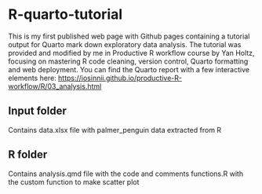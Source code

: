 # R-quarto-tutorial

This is my first published web page with Github pages containing a tutorial output for Quarto mark down exploratory data analysis.
The tutorial was provided and modified by me in Productive R workflow course by Yan Holtz, focusing on mastering R code cleaning, 
version control, Quarto formatting and web deployment. 
You can find the Quarto report with a few interactive elements here: 
https://iosinnii.github.io/productive-R-workflow/R/03_analysis.html

## Input folder
Contains data.xlsx file with palmer_penguin data extracted from R

## R folder
Contains 
analysis.qmd file with the code and comments
functions.R with the custom function to make scatter plot


